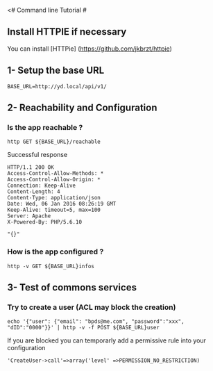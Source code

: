 <# Command line Tutorial #

## Install HTTPIE if necessary ##

You can install [HTTPie] (https://github.com/jkbrzt/httpie)

## 1- Setup the base URL ##

    BASE_URL=http://yd.local/api/v1/

## 2- Reachability and Configuration ## 

### Is the app reachable ? ### 

    http GET ${BASE_URL}/reachable

Successful response 

    HTTP/1.1 200 OK
    Access-Control-Allow-Methods: *
    Access-Control-Allow-Origin: *
    Connection: Keep-Alive
    Content-Length: 4
    Content-Type: application/json
    Date: Wed, 06 Jan 2016 08:26:19 GMT
    Keep-Alive: timeout=5, max=100
    Server: Apache
    X-Powered-By: PHP/5.6.10
    
    "{}"

### How is the app configured ? ###

    http -v GET ${BASE_URL}infos 

## 3- Test of commons services ## 

### Try to create a user (ACL may block the creation) ###

    echo '{"user": {"email": "bpds@me.com", "password":"xxx", "dID":"0000"}}' | http -v -f POST ${BASE_URL}user

If you are blocked you can temporarly add a permissive rule into your configuration 

    'CreateUser->call'=>array('level' =>PERMISSION_NO_RESTRICTION)
    

